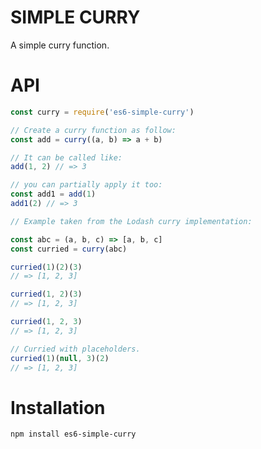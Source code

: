 SIMPLE CURRY
=====

A simple curry function.

# API

```javascript
const curry = require('es6-simple-curry')

// Create a curry function as follow:
const add = curry((a, b) => a + b)

// It can be called like:
add(1, 2) // => 3

// you can partially apply it too:
const add1 = add(1)
add1(2) // => 3

// Example taken from the Lodash curry implementation:

const abc = (a, b, c) => [a, b, c]
const curried = curry(abc)

curried(1)(2)(3)
// => [1, 2, 3]

curried(1, 2)(3)
// => [1, 2, 3]

curried(1, 2, 3)
// => [1, 2, 3]

// Curried with placeholders.
curried(1)(null, 3)(2)
// => [1, 2, 3]
```

# Installation

```bash
npm install es6-simple-curry
```
